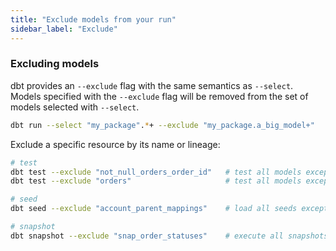 ```yaml
---
title: "Exclude models from your run"
sidebar_label: "Exclude"
---
```


### Excluding models
dbt provides an `--exclude` flag with the same semantics as `--select`. Models specified with the `--exclude` flag will be removed from the set of models selected with `--select`.

```bash
dbt run --select "my_package".*+ --exclude "my_package.a_big_model+"    # select all models in my_package and their children except a_big_model and its children
```

Exclude a specific resource by its name or lineage:

```bash
# test
dbt test --exclude "not_null_orders_order_id"   # test all models except the not_null_orders_order_id test
dbt test --exclude "orders"                     # test all models except tests associated with the orders model

# seed
dbt seed --exclude "account_parent_mappings"    # load all seeds except account_parent_mappings

# snapshot
dbt snapshot --exclude "snap_order_statuses"    # execute all snapshots except snap_order_statuses
```
